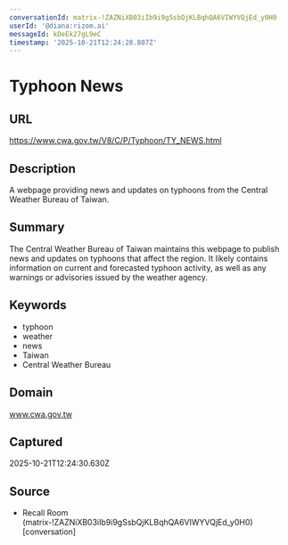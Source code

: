 ```yaml
---
conversationId: matrix-!ZAZNiXB03iIb9i9gSsbQjKLBqhQA6VIWYVQjEd_y0H0
userId: '@diana:rizom.ai'
messageId: kDeEk27gL9eC
timestamp: '2025-10-21T12:24:28.807Z'
---
```

# Typhoon News

## URL
https://www.cwa.gov.tw/V8/C/P/Typhoon/TY_NEWS.html

## Description
A webpage providing news and updates on typhoons from the Central Weather Bureau of Taiwan.

## Summary
The Central Weather Bureau of Taiwan maintains this webpage to publish news and updates on typhoons that affect the region. It likely contains information on current and forecasted typhoon activity, as well as any warnings or advisories issued by the weather agency.

## Keywords

- typhoon
- weather
- news
- Taiwan
- Central Weather Bureau

## Domain
www.cwa.gov.tw

## Captured
2025-10-21T12:24:30.630Z

## Source

- Recall Room (matrix-!ZAZNiXB03iIb9i9gSsbQjKLBqhQA6VIWYVQjEd_y0H0) [conversation]
